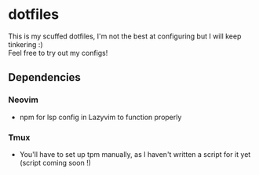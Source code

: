 # dotfiles

This is my scuffed dotfiles, I'm not the best at configuring but I will keep tinkering :) <br>
Feel free to try out my configs! <br>

## Dependencies

### Neovim

- npm for lsp config in Lazyvim to function properly

### Tmux

- You'll have to set up tpm manually, as I haven't written a script for it yet (script coming soon !)

